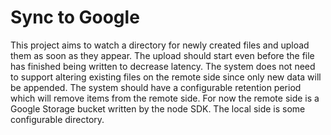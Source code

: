# Sync to Google

This project aims to watch a directory for newly created files and upload them as soon as they appear.
The upload should start even before the file has finished being written to decrease latency.
The system does not need to support altering existing files on the remote side since only new data will be appended.
The system should have a configurable retention period which will remove items from the remote side.
For now the remote side is a Google Storage bucket written by the node SDK.
The local side is some configurable directory.

